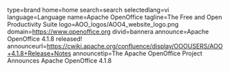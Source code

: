 type=brand
home=home
search=search
selectedlang=vi
language=Language
name=Apache OpenOffice
tagline=The Free and Open Productivity Suite
logo=AOO_logos/AOO4_website_logo.png
domain=https://www.openoffice.org
divid=bannera
announce=Apache OpenOffice 4.1.8 released!
announceurl=https://cwiki.apache.org/confluence/display/OOOUSERS/AOO+4.1.8+Release+Notes
announcetip=The Apache OpenOffice Project Announces Apache OpenOffice 4.1.8
~~~~~~
